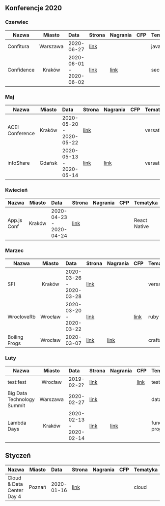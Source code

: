 ## Konferencje 2020

### Czerwiec
| Nazwa | Miasto | Data | Strona | Nagrania | CFP | Tematyka|
|----------|:-------------:|:------|:------|:------|:------|:------|
| Confitura	| Warszawa	| 2020-06-27	| [link](https://confitura.pl/)	|  || java |
| Confidence	| Kraków	| 2020-06-01 - 2020-06-02	| [link](https://confidence-conference.org/)	| [link](https://www.youtube.com/user/PROIDEAconferences/playlists?sort=dd&shelf_id=8&view=50) || security |

### Maj
| Nazwa | Miasto | Data | Strona | Nagrania | CFP | Tematyka|
|----------|:-------------:|:------|:------|:------|:------|:------|
| ACE! Conference 	| Kraków	| 2020-05-20 - 2020-05-22	| [link](https://www.aceconf.com)	|  || versatile |
| infoShare	| Gdańsk	| 2020-05-13 - 2020-05-14	| [link](https://infoshare.pl/)	| [link](https://www.youtube.com/user/infoSharePL/playlists) || versatile |

### Kwiecień
| Nazwa | Miasto | Data | Strona | Nagrania | CFP | Tematyka|
|----------|:-------------:|:------|:------|:------|:------|:------|
| App.js Conf | Kraków | 2020-04-23 - 2020-04-24 | [link](https://appjs.co/) | || React Native |

### Marzec
| Nazwa | Miasto | Data | Strona | Nagrania | CFP | Tematyka|
|----------|:-------------:|:------|:------|:------|:------|:------|
| SFI	| Kraków	| 2020-03-26 - 2020-03-28	| [link](https://sfi.pl/)	| ||versatile |
| WrocloveRb | Wrocław | 2020-03-20 - 2020-03-22 | [link](https://wrocloverb.com/) || [link](https://cfp-wrocloverb.herokuapp.com/) | ruby |
| Boiling Frogs	| Wrocław	| 2020-03-07	| [link](https://2020.boilingfrogs.pl/)	| [link](https://www.youtube.com/channel/UCgUfIjfLvWmARsQ-d5gPzrw/videos) || craftsmanship |

### Luty
| Nazwa | Miasto | Data | Strona | Nagrania | CFP |Tematyka|
|----------|:-------------:|:------|:------|:------|:------|:------|
| test:fest | Wrocław | 2019-02-2? | [link](http://testfest.pl/) | | [link](https://docs.google.com/forms/d/e/1FAIpQLScVpuJ6Xeych66y5EVhJuLHgB7hW4vWOeFzjeYGSOa6yunZCg/viewform) | testing |
| Big Data Technology Summit | Warszawa | 2020-02-27 | [link](https://bigdatatechwarsaw.eu/) ||| database |
| Lambda Days	| Kraków	| 2020-02-13 - 2020-02-14	| [link](http://www.lambdadays.org/)	| [link](https://www.youtube.com/watch?v=RCU5WQDT8_8&list=PLWbHc_FXPo2jaxwnNB7KFEV7HYA0qHVxl) || functional-programming |


## Styczeń
| Nazwa | Miasto | Data | Strona | Nagrania | CFP | Tematyka|
|----------|:-------------:|:------|:------|:------|:------|:------|
| Cloud & Data Center Day 4 | Poznań | 2020-01-16 | [link](http://clouddatacenterday.pl/) | || cloud |
